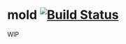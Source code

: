 mold [![Build Status](https://travis-ci.org/philopon/mold.svg?branch=master)](https://travis-ci.org/philopon/mold)
==
WIP
